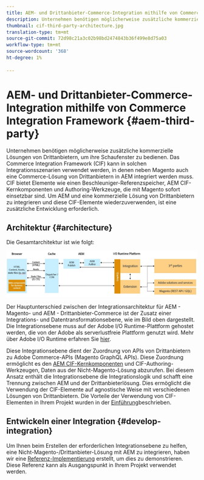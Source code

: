 ```yaml
---
title: AEM- und Drittanbieter-Commerce-Integration mithilfe von Commerce Integration Framework
description: Unternehmen benötigen möglicherweise zusätzliche kommerzielle Lösungen von Drittanbietern, um ihre Schaufenster zu bedienen. Das Commerce Integration Framework (CIF) kann in solchen Integrationsszenarien verwendet werden, um eine Commerce-Lösung eines Drittanbieters mit Adobe Experience Manager über die I/O-Laufzeit zu verbinden.
thumbnail: cif-third-party-architecture.jpg
translation-type: tm+mt
source-git-commit: 72d98c21a3c02b98bd2474843b36f499e8d75a03
workflow-type: tm+mt
source-wordcount: '368'
ht-degree: 1%

---
```



# AEM- und Drittanbieter-Commerce-Integration mithilfe von Commerce Integration Framework {#aem-third-party}

Unternehmen benötigen möglicherweise zusätzliche kommerzielle Lösungen von Drittanbietern, um ihre Schaufenster zu bedienen. Das Commerce Integration Framework (CIF) kann in solchen Integrationsszenarien verwendet werden, in denen neben Magento auch eine Commerce-Lösung von Drittanbietern in AEM integriert werden muss. CIF bietet Elemente wie einen Beschleuniger-Referenzspeicher, AEM CIF-Kernkomponenten und Authoring-Werkzeuge, die mit Magento sofort einsetzbar sind. Um AEM und eine kommerzielle Lösung von Drittanbietern zu integrieren und diese CIF-Elemente wiederzuverwenden, ist eine zusätzliche Entwicklung erforderlich.

## Architektur {#architecture}

Die Gesamtarchitektur ist wie folgt:

![Übersicht über AEM Architektur von Nicht-Magentos/Drittanbietern](/help/commerce-cloud/assets/AEM_nonMagento_Architecture.JPG)

Der Hauptunterschied zwischen der Integrationsarchitektur für AEM - Magento- und AEM - Drittanbieter-Commerce ist der Zusatz einer Integrations- und Datentransformationsebene, wie im Bild oben dargestellt. Die Integrationsebene muss auf der Adobe I/O Runtime-Plattform gehostet werden, die von der Adobe als serverlustfreie Plattform genutzt wird. Mehr über Adobe I/O Runtime erfahren Sie [hier](https://www.adobe.io/apis/experienceplatform/runtime.html).

Diese Integrationsebene dient der Zuordnung von APIs von Drittanbietern zu Adobe Commerce-APIs (Magento GraphQL APIs). Diese Zuordnung ermöglicht es den [AEM CIF-Kernkomponenten](https://github.com/adobe/aem-core-cif-components) und CIF-Authoring-Werkzeugen, Daten aus der Nicht-Magento-Lösung abzurufen. Bei diesem Ansatz enthält die Integrationsebene die Integrationslogik und schafft eine Trennung zwischen AEM und der Drittanbieterlösung. Dies ermöglicht die Verwendung der CIF-Elemente auf agnostische Weise mit verschiedenen Lösungen von Drittanbietern. Die Vorteile der Verwendung von CIF-Elementen in Ihrem Projekt wurden in der [Einführung](/help/commerce-cloud/overview.md)beschrieben.

## Entwickeln einer Integration {#develop-integration}

Um Ihnen beim Erstellen der erforderlichen Integrationsebene zu helfen, eine Nicht-Magento-/Drittanbieter-Lösung mit AEM zu integrieren, haben wir eine [Referenz-Implementierung](https://github.com/adobe/commerce-cif-graphql-integration-reference) erstellt, um dies zu demonstrieren. Diese Referenz kann als Ausgangspunkt in Ihrem Projekt verwendet werden.
